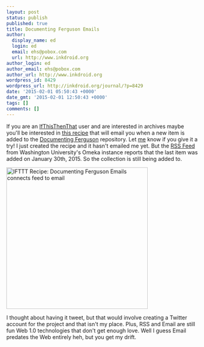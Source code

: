 ```yaml
---
layout: post
status: publish
published: true
title: Documenting Ferguson Emails
author:
  display_name: ed
  login: ed
  email: ehs@pobox.com
  url: http://www.inkdroid.org
author_login: ed
author_email: ehs@pobox.com
author_url: http://www.inkdroid.org
wordpress_id: 8429
wordpress_url: http://inkdroid.org/journal/?p=8429
date: '2015-02-01 05:50:43 +0000'
date_gmt: '2015-02-01 12:50:43 +0000'
tags: []
comments: []
---
```


<p>If you are an <a href="https://ifttt.com/myrecipes/personal">IfThisThenThat</a> user and are interested in archives maybe you'll be interested in <a href="https://ifttt.com/view_embed_recipe/252961-documenting-ferguson-emails">this recipe</a> that will email you when a new item is added to the <a href="http://digital.wustl.edu/ferguson/">Documenting Ferguson</a> repository. Let <a href="http://twitter.com/edsu">me</a> know if you give it a try! I just created the recipe and it hasn't emailed me yet. But the <a href="http://omeka.wustl.edu/omeka/items/browse?collection=62&amp;sort_field=added&amp;sort_dir=d&amp;output=rss2">RSS Feed</a> from Washington University's Omeka instance reports that the last item was added on January 30th, 2015. So the collection is still being added to.</p>
<p><a href="https://ifttt.com/view_embed_recipe/252961-documenting-ferguson-emails" target = "\_blank" class="embed\_recipe embed_recipe-l_27" id= "embed_recipe-252961"><img src= 'https://ifttt.com/recipe_embed_img/252961' alt="IFTTT Recipe: Documenting Ferguson Emails connects feed to email" width="370px" style="max-width:100%"/></a><script async type="text/javascript" src= "//ifttt.com/assets/embed_recipe.js"></script></p>
<p>I thought about having it tweet, but that would involve creating a Twitter account for the project and that isn't my place. Plus, RSS and Email are still fun Web 1.0 technologies that don't get enough love. Well I guess Email predates the Web entirely heh, but you get my drift.</p>
